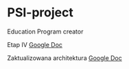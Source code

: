 # PSI-project
Education Program creator

Etap IV
[Google Doc](https://docs.google.com/document/d/1sBUxczW-nRDaaLA3yIfdCTzgn0Q2TJ9jf2SHUh-4cfY/edit?usp=sharing)

Zaktualizowana architektura
[Google Doc](https://docs.google.com/document/d/1pe2ks0AJ2j79se9IJXDezYYM8hzrQBOUXU8U1ZXyDiU/edit?usp=sharing)
